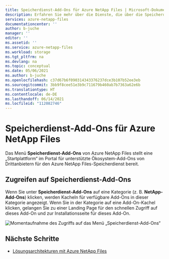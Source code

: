 ```yaml
---
title: Speicherdienst-Add-Ons für Azure NetApp Files | Microsoft-Dokumentation
description: Erfahren Sie mehr über die Dienste, die über die Speicherdienst-Add-Ons für Azure NetApp Files bereitgestellt werden.
services: azure-netapp-files
documentationcenter: ''
author: b-juche
manager: ''
editor: ''
ms.assetid: ''
ms.service: azure-netapp-files
ms.workload: storage
ms.tgt_pltfrm: na
ms.devlang: na
ms.topic: conceptual
ms.date: 05/06/2021
ms.author: b-juche
ms.openlocfilehash: c37d67b6f090314343376237dce3b107b52ee3eb
ms.sourcegitcommit: 3bb9f8cee51e3b9c711679b460ab7b7363a62e6b
ms.translationtype: HT
ms.contentlocale: de-DE
ms.lasthandoff: 06/14/2021
ms.locfileid: "112082746"
---
```

# <a name="storage-service-add-ons-for-azure-netapp-files"></a>Speicherdienst-Add-Ons für Azure NetApp Files

Das Menü **Speicherdienst-Add-Ons** von Azure NetApp Files stellt eine „Startplattform“ im Portal für unterstützte Ökosystem-Add-Ons von Drittanbietern für den Azure NetApp Files-Speicherdienst bereit. 

## <a name="access-storage-service-add-ons"></a>Zugreifen auf Speicherdienst-Add-Ons  

Wenn Sie unter **Speicherdienst-Add-Ons** auf eine Kategorie (z. B. **NetApp-Add-Ons**) klicken, werden Kacheln für verfügbare Add-Ons in dieser Kategorie angezeigt. Wenn Sie in der Kategorie auf eine Add-On-Kachel klicken, gelangen Sie zu einer Landing Page für den schnellen Zugriff auf dieses Add-On und zur Installationsseite für dieses Add-On. 

![Momentaufnahme des Zugriffs auf das Menü „Speicherdienst-Add-Ons“](../media/azure-netapp-files/storage-service-add-ons.png)

## <a name="next-steps"></a>Nächste Schritte

* [Lösungsarchitekturen mit Azure NetApp Files](azure-netapp-files-solution-architectures.md)